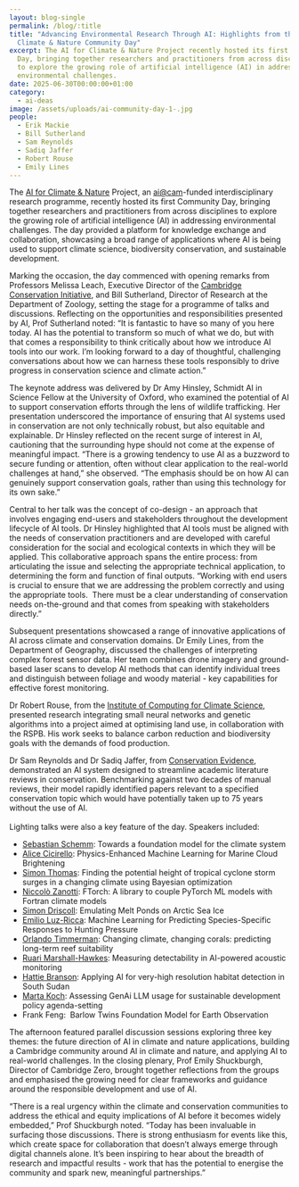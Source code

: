 ```yaml
---
layout: blog-single
permalink: /blog/:title
title: "Advancing Environmental Research Through AI: Highlights from the AI for
  Climate & Nature Community Day"
excerpt: The AI for Climate & Nature Project recently hosted its first Community
  Day, bringing together researchers and practitioners from across disciplines
  to explore the growing role of artificial intelligence (AI) in addressing
  environmental challenges.
date: 2025-06-30T00:00:00+01:00
category:
  - ai-deas
image: /assets/uploads/ai-community-day-1-.jpg
people:
  - Erik Mackie
  - Bill Sutherland
  - Sam Reynolds
  - Sadiq Jaffer
  - Robert Rouse
  - Emily Lines
---
```

The [AI for Climate & Nature](https://ai.conservation.cam.ac.uk/) Project, an [ai@cam](https://ai.cam.ac.uk/)-funded interdisciplinary research programme, recently hosted its first Community Day, bringing together researchers and practitioners from across disciplines to explore the growing role of artificial intelligence (AI) in addressing environmental challenges. The day provided a platform for knowledge exchange and collaboration, showcasing a broad range of applications where AI is being used to support climate science, biodiversity conservation, and sustainable development.

Marking the occasion, the day commenced with opening remarks from Professors Melissa Leach, Executive Director of the [Cambridge Conservation Initiative](https://www.cambridgeconservation.org/), and Bill Sutherland, Director of Research at the Department of Zoology, setting the stage for a programme of talks and discussions. Reflecting on the opportunities and responsibilities presented by AI, Prof Sutherland noted: “It is fantastic to have so many of you here today. AI has the potential to transform so much of what we do, but with that comes a responsibility to think critically about how we introduce AI tools into our work. I’m looking forward to a day of thoughtful, challenging conversations about how we can harness these tools responsibly to drive progress in conservation science and climate action.”

The keynote address was delivered by Dr Amy Hinsley, Schmidt AI in Science Fellow at the University of Oxford, who examined the potential of AI to support conservation efforts through the lens of wildlife trafficking. Her presentation underscored the importance of ensuring that AI systems used in conservation are not only technically robust, but also equitable and explainable. Dr Hinsley reflected on the recent surge of interest in AI, cautioning that the surrounding hype should not come at the expense of meaningful impact. “There is a growing tendency to use AI as a buzzword to secure funding or attention, often without clear application to the real-world challenges at hand,” she observed. “The emphasis should be on how AI can genuinely support conservation goals, rather than using this technology for its own sake.”

Central to her talk was the concept of co-design - an approach that involves engaging end-users and stakeholders throughout the development lifecycle of AI tools. Dr Hinsley highlighted that AI tools must be aligned with the needs of conservation practitioners and are developed with careful consideration for the social and ecological contexts in which they will be applied. This collaborative approach spans the entire process: from articulating the issue and selecting the appropriate technical application, to determining the form and function of final outputs. “Working with end users is crucial to ensure that we are addressing the problem correctly and using the appropriate tools.  There must be a clear understanding of conservation needs on-the-ground and that comes from speaking with stakeholders directly.”

Subsequent presentations showcased a range of innovative applications of AI across climate and conservation domains. Dr Emily Lines, from the Department of Geography, discussed the challenges of interpreting complex forest sensor data. Her team combines drone imagery and ground-based laser scans to develop AI methods that can identify individual trees and distinguish between foliage and woody material - key capabilities for effective forest monitoring.

Dr Robert Rouse, from the [Institute of Computing for Climate Science](https://iccs.cam.ac.uk/), presented research integrating small neural networks and genetic algorithms into a project aimed at optimising land use, in collaboration with the RSPB. His work seeks to balance carbon reduction and biodiversity goals with the demands of food production.

Dr Sam Reynolds and Dr Sadiq Jaffer, from [Conservation Evidence](https://www.conservationevidence.com/), demonstrated an AI system designed to streamline academic literature reviews in conservation. Benchmarking against two decades of manual reviews, their model rapidly identified papers relevant to a specified conservation topic which would have potentially taken up to 75 years without the use of AI. \
\
Lighting talks were also a key feature of the day. Speakers included:

* [Sebastian Schemm](https://www.maths.cam.ac.uk/person/ss3299): Towards a foundation model for the climate system
* [Alice Cicirello](https://www.eng.cam.ac.uk/profiles/ac685): Physics-Enhanced Machine Learning for Marine Cloud Brightening
* [Simon Thomas](https://www.maths.cam.ac.uk/person/sdat2): Finding the potential height of tropical cyclone storm surges in a changing climate using Bayesian optimization
* [Niccolò Zanotti](https://github.com/niccolozanotti): FTorch: A library to couple PyTorch ML models with Fortran climate models
* [Simon Driscoll](https://www.nceo.ac.uk/contact-us/people/dr-simon-driscoll/): Emulating Melt Ponds on Arctic Sea Ice
* [Emilio Luz-Ricca](https://www.zoo.cam.ac.uk/directory/emilio-luz-ricca): Machine Learning for Predicting Species-Specific Responses to Hunting Pressure
* [Orlando Timmerman](https://orlando-code.github.io/): Changing climate, changing corals: predicting long-term reef suitability
* [Ruari Marshall-Hawkes](https://www.zoo.cam.ac.uk/directory/ruari-marshall-hawkes): Measuring detectability in AI-powered acoustic monitoring
* [Hattie Branson](https://www.linkedin.com/in/harriet-branson-a93a8313b/): Applying AI for very-high resolution habitat detection in South Sudan
* [Marta Koch](https://www.linkedin.com/in/martakoch/): Assessing GenAi LLM usage for sustainable development policy agenda-setting 
* Frank Feng:  Barlow Twins Foundation Model for Earth Observation

The afternoon featured parallel discussion sessions exploring three key themes: the future direction of AI in climate and nature applications, building a Cambridge community around AI in climate and nature, and applying AI to real-world challenges. In the closing plenary, Prof Emily Shuckburgh, Director of Cambridge Zero, brought together reflections from the groups and emphasised the growing need for clear frameworks and guidance around the responsible development and use of AI.

“There is a real urgency within the climate and conservation communities to address the ethical and equity implications of AI before it becomes widely embedded,” Prof Shuckburgh noted. “Today has been invaluable in surfacing those discussions. There is strong enthusiasm for events like this, which create space for collaboration that doesn’t always emerge through digital channels alone. It’s been inspiring to hear about the breadth of research and impactful results - work that has the potential to energise the community and spark new, meaningful partnerships.”